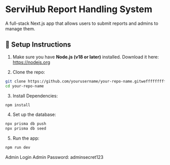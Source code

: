 # ServiHub Report Handling System

A full-stack Next.js app that allows users to submit reports and admins to manage them.

## 🔧 Setup Instructions

1. Make sure you have **Node.js (v18 or later)** installed.
Download it here: https://nodejs.org

2. Clone the repo:

```bash
git clone https://github.com/yourusername/your-repo-name.gitweffffffffffffffffffffffffffffffffffffffffffffffffffffffffffffffffffffffffffffffffffffffffff
cd your-repo-name
```


3. Install Dependencies:
```bash
npm install
```

4. Set up the database:
```bash
npx prisma db push
npx prisma db seed
```

5. Run the app:
```bash
npm run dev
```


Admin Login
Admin Password: adminsecret123